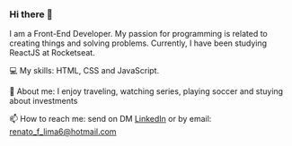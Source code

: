 ### Hi there 👋

I am a Front-End Developer. My passion for programming is related to creating things and solving problems. 
Currently, I have been studying ReactJS at Rocketseat.

 :computer: My skills: HTML, CSS and JavaScript.

💬 About me: I enjoy traveling, watching series, playing soccer and stuying about investments

📫 How to reach me: 
send on DM [LinkedIn](https://www.linkedin.com/in/renato-lima-ab1159108//) or by email: renato_f_lima6@hotmail.com
